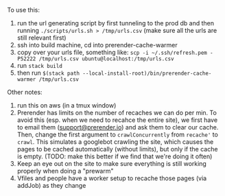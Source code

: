 To use this:

1. run the url generating script by first tunneling to the prod db and then running
`./scripts/urls.sh > /tmp/urls.csv` (make sure all the urls are still relevant first)
2. ssh into build machine, cd into prerender-cache-warmer
3. copy over your urls file, something like: `scp -i ~/.ssh/refresh.pem -P52222 /tmp/urls.csv ubuntu@localhost:/tmp/urls.csv`
2. run `stack build`
3. then run 
  `$(stack path --local-install-root)/bin/prerender-cache-warmer /tmp/urls.csv`

Other notes:

1. run this on aws (in a tmux window)
2. Prerender has limits on the number of recaches we can do per min. To avoid this (esp. when we need to recahce the entire site), 
we first have to email them (support@prerender.io) and ask them to clear our cache. Then, change the first argument to `crawlConcurrently` from
`recache'` to `crawl`. This simulates a googlebot crawling the site, which causes the pages to be cached automatically (without limits), but only if the cache is empty. 
(TODO: make this better if we find that we're doing it often)
3. Keep an eye out on the site to make sure everything is still working properly when doing a "prewarm"
4. Vfiles and people have a worker setup to recache those pages (via addJob) as they change
